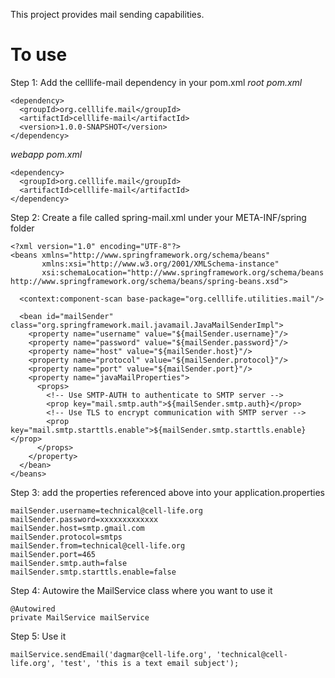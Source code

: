 This project provides mail sending capabilities. 

To use
======

Step 1: Add the celllife-mail dependency in your pom.xml
*root pom.xml*

    <dependency>
      <groupId>org.celllife.mail</groupId>
      <artifactId>celllife-mail</artifactId>
      <version>1.0.0-SNAPSHOT</version>
    </dependency>

*webapp pom.xml*

    <dependency>
      <groupId>org.celllife.mail</groupId>
      <artifactId>celllife-mail</artifactId>
    </dependency>

Step 2: Create a file called spring-mail.xml under your META-INF/spring folder

    <?xml version="1.0" encoding="UTF-8"?>
    <beans xmlns="http://www.springframework.org/schema/beans"
           xmlns:xsi="http://www.w3.org/2001/XMLSchema-instance"
           xsi:schemaLocation="http://www.springframework.org/schema/beans http://www.springframework.org/schema/beans/spring-beans.xsd">

      <context:component-scan base-package="org.celllife.utilities.mail"/>
    
      <bean id="mailSender" class="org.springframework.mail.javamail.JavaMailSenderImpl">
        <property name="username" value="${mailSender.username}"/>
        <property name="password" value="${mailSender.password}"/>
        <property name="host" value="${mailSender.host}"/>
        <property name="protocol" value="${mailSender.protocol}"/>
        <property name="port" value="${mailSender.port}"/>
        <property name="javaMailProperties">
          <props>
            <!-- Use SMTP-AUTH to authenticate to SMTP server -->
            <prop key="mail.smtp.auth">${mailSender.smtp.auth}</prop>
            <!-- Use TLS to encrypt communication with SMTP server -->
            <prop key="mail.smtp.starttls.enable">${mailSender.smtp.starttls.enable}</prop>
          </props>
        </property>	
      </bean>
    </beans>

Step 3: add the properties referenced above into your application.properties

    mailSender.username=technical@cell-life.org
    mailSender.password=xxxxxxxxxxxxx
    mailSender.host=smtp.gmail.com
    mailSender.protocol=smtps
    mailSender.from=technical@cell-life.org
    mailSender.port=465
    mailSender.smtp.auth=false
    mailSender.smtp.starttls.enable=false

Step 4: Autowire the MailService class where you want to use it

    @Autowired
    private MailService mailService

Step 5: Use it

    mailService.sendEmail('dagmar@cell-life.org', 'technical@cell-life.org', 'test', 'this is a text email subject');